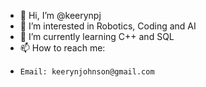 - 👋 Hi, I’m @keerynpj
- 👀 I’m interested in Robotics, Coding and AI
- 🌱 I’m currently learning C++ and SQL
- 📫 How to reach me:
-     Email: keerynjohnson@gmail.com

<!---
keerynpj/keerynpj is a ✨ special ✨ repository because its `README.md` (this file) appears on your GitHub profile.
You can click the Preview link to take a look at your changes.
--->
